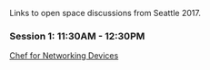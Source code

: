 Links to open space discussions from Seattle 2017.

### Session 1: 11:30AM - 12:30PM

[Chef for Networking Devices](Chef-for-Networking-Devices)
